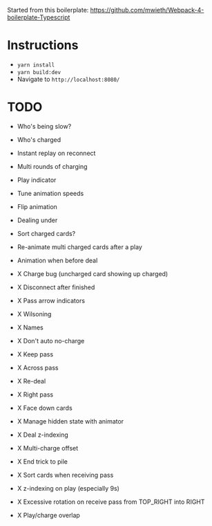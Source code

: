 Started from this boilerplate: https://github.com/mwieth/Webpack-4-boilerplate-Typescript

# Instructions

- `yarn install`
- `yarn build:dev`
- Navigate to `http://localhost:8080/`

# TODO

- Who's being slow?
- Who's charged

- Instant replay on reconnect

- Multi rounds of charging
- Play indicator
- Tune animation speeds
- Flip animation
- Dealing under
- Sort charged cards?
- Re-animate multi charged cards after a play
- Animation when before deal

- X Charge bug (uncharged card showing up charged)
- X Disconnect after finished
- X Pass arrow indicators
- X Wilsoning
- X Names
- X Don't auto no-charge
- X Keep pass
- X Across pass
- X Re-deal
- X Right pass
- X Face down cards
- X Manage hidden state with animator
- X Deal z-indexing
- X Multi-charge offset
- X End trick to pile
- X Sort cards when receiving pass
- X z-indexing on play (especially 9s)
- X Excessive rotation on receive pass from TOP_RIGHT into RIGHT
- X Play/charge overlap

